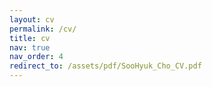 ```yaml
---
layout: cv
permalink: /cv/
title: cv
nav: true
nav_order: 4
redirect_to: /assets/pdf/SooHyuk_Cho_CV.pdf
---
```

